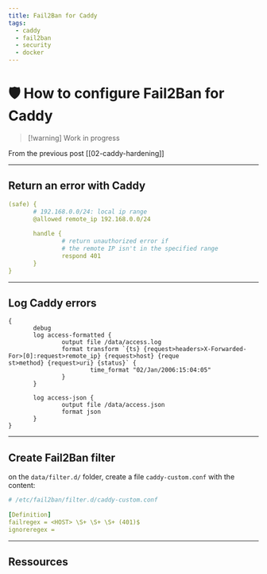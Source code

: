 ```yaml
---
title: Fail2Ban for Caddy
tags:
  - caddy
  - fail2ban
  - security
  - docker
---
```

# 🛡️ How to configure Fail2Ban for Caddy

> [!warning] Work in progress

From the previous post [[02-caddy-hardening]]

---
## Return an error with Caddy

```yml {6}
(safe) {  
       # 192.168.0.0/24: local ip range    
       @allowed remote_ip 192.168.0.0/24 
  
       handle {
		       # return unauthorized error if
		       # the remote IP isn't in the specified range
               respond 401
       }
}
```


---
## Log Caddy errors

```
{  
       debug  
       log access-formatted {  
               output file /data/access.log  
               format transform `{ts} {request>headers>X-Forwarded-For>[0]:request>remote_ip} {request>host} {reque  
st>method} {request>uri} {status}` {  
                       time_format "02/Jan/2006:15:04:05"  
               }  
       }  
  
       log access-json {  
               output file /data/access.json  
               format json  
       }  
}
```

---
## Create Fail2Ban filter

on the `data/filter.d/` folder, create a file `caddy-custom.conf` with the content:

```yml
# /etc/fail2ban/filter.d/caddy-custom.conf  
  
[Definition]  
failregex = <HOST> \S+ \S+ \S+ (401)$  
ignoreregex =
```

---
## Ressources